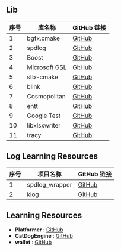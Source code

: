 
## Lib

| 序号 | 库名称 | GitHub 链接 |
| ---- | ------- | ---------- |
| 1    | bgfx.cmake    | [GitHub](https://github.com/bkaradzic/bgfx.cmake.git) |
| 2    | spdlog        | [GitHub](https://github.com/gabime/spdlog.git) |
| 3    | Boost         | [GitHub](https://github.com/boostorg/boost.git) |
| 4    | Microsoft GSL | [GitHub](https://github.com/microsoft/GSL.git) |
| 5    | stb-cmake     | [GitHub](https://github.com/gracicot/stb-cmake.git) |
| 6    | blink         | [GitHub](https://github.com/jart/blink.git) |
| 7    | Cosmopolitan  | [GitHub](https://github.com/jart/cosmopolitan.git) |
| 8    | entt          | [GitHub](https://github.com/skypjack/entt.git) |
| 9    | Google Test   | [GitHub](https://github.com/google/googletest.git) |
| 10   | libxlsxwriter | [GitHub](https://github.com/jmcnamara/libxlsxwriter.git) |
| 11   | tracy         | [GitHub](https://github.com/wolfpld/tracy.git) |

## Log Learning Resources

| 序号 | 项目名称 | GitHub 链接 |
| ---- | -------- | ---------- |
| 1    | spdlog_wrapper | [GitHub](https://github.com/gqw/spdlog_wrapper) |
| 2    | klog           | [GitHub](https://github.com/KkemChen/klog) |

## Learning Resources

- **Platformer**   : [GitHub](https://github.com/Somgonk/Platformer)
- **CatDogEngine** : [GitHub](https://github.com/CatDogEngine/CatDogEngine)
- **wallet**       : [GitHub](https://github.com/wiimag/wallet)



